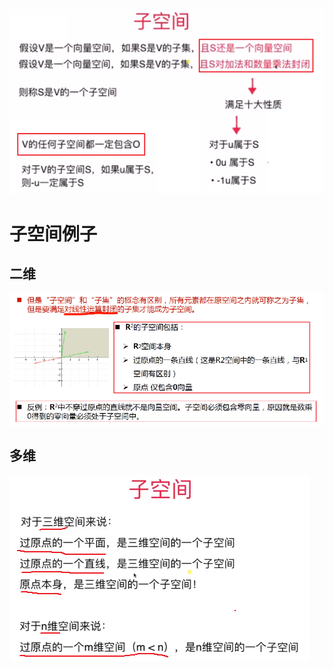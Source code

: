 ![](../photo/Pasted%20image%2020240226102505.png)
# 子空间例子
## 二维
![](../photo/Pasted%20image%2020240311183230.png)
## 多维
![](../photo/Pasted%20image%2020240226103052.png)
